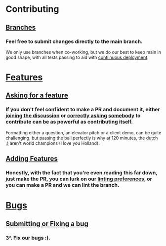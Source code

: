 # Contributing

## [Branches]()

### Feel free to submit changes directly to the main branch.

We only use branches when co-working, but we do our best to keep main in good shape, with all tests passing to aid with [contiinuous deployment]().

# [Features]()

## [Asking for a feature]()

### If you don't feel confident to make a PR and document it, either [joining the discussion]() or [correctly asking]() [somebody]() to contribute can be as powerful as contributing itself.

Formatting either a question, an elevator pitch or a client demo, can be quite challenging, but passing the ball perfectly is why at 120 minutes, the [dutch ;)](https://www.youtube.com/watch?v=nmVstWkIpY0&ab_channel=warofchampions) aren't world champions (I love you Holland).

## [Adding Features]()

### Honestly, with the fact that you're even reading this far down, just make the PR, you can lurk on our [linting preferences](), or you can make a PR and we can lint the branch.

# [Bugs]()

## [Submitting or Fixing a bug]()

### 3^. Fix our bugs :).

